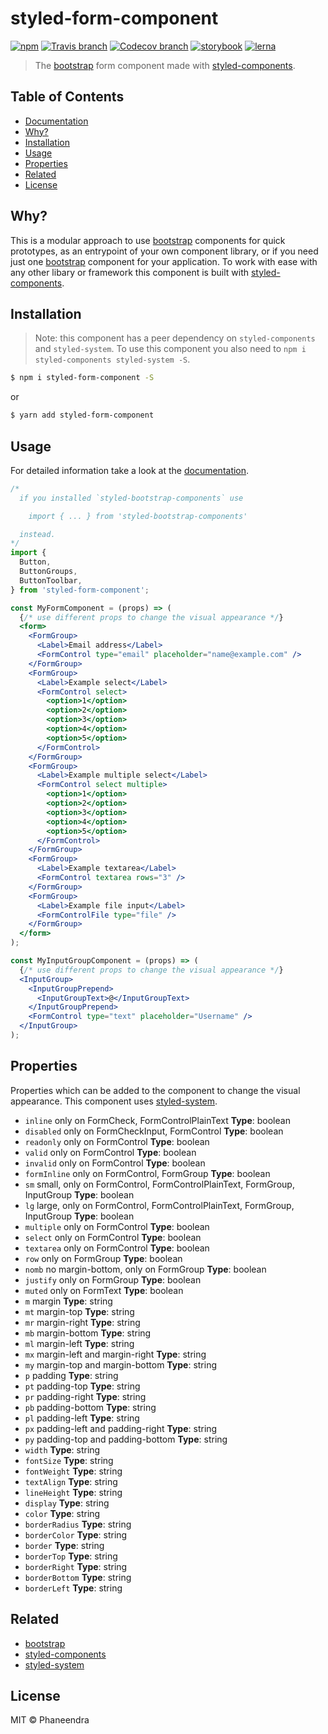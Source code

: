 # styled-form-component

[![npm](https://img.shields.io/npm/v/styled-form-component.svg?style=flat-square)](https://www.npmjs.com/package/styled-form-component)
[![Travis branch](https://img.shields.io/travis/phaneendra/styled-bootstrap-components/master.svg?style=flat-square)](https://travis-ci.org/phaneendra/styled-bootstrap-components)
[![Codecov branch](https://img.shields.io/codecov/c/github/phaneendra/styled-bootstrap-components/master.svg?style=flat-square)](https://codecov.io/gh/phaneendra/styled-bootstrap-components)
[![storybook](https://img.shields.io/badge/docs%20with-storybook-f1618c.svg?style=flat-square)](https://phaneendra.github.io/styled-bootstrap-components)
[![lerna](https://img.shields.io/badge/maintained%20with-lerna-cc00ff.svg?style=flat-square)](https://lernajs.io/)

> The [bootstrap](https://getbootstrap.com) form component made with [styled-components](https://styled-components.com).

## Table of Contents

* [Documentation](https://phaneendra.github.io/styled-bootstrap-components)
* [Why?](#why)
* [Installation](#installation)
* [Usage](#usage)
* [Properties](#properties)
* [Related](#related)
* [License](#license)

## Why?

This is a modular approach to use [bootstrap](https://getbootstrap.com) components for quick prototypes, as an entrypoint of your own component library, or if you need just one [bootstrap](https://getbootstrap.com) component for your application. To work with ease with any other libary or framework this component is built with [styled-components](https://styled-components.com).

## Installation

> Note: this component has a peer dependency on `styled-components` and `styled-system`. To use this component you also need to `npm i styled-components styled-system -S`.

```sh
$ npm i styled-form-component -S
```

or

```sh
$ yarn add styled-form-component
```

## Usage

For detailed information take a look at the [documentation](https://phaneendra.github.io/styled-bootstrap-components).

```jsx
/*
  if you installed `styled-bootstrap-components` use

    import { ... } from 'styled-bootstrap-components'

  instead.
*/
import {
  Button,
  ButtonGroups,
  ButtonToolbar,
} from 'styled-form-component';

const MyFormComponent = (props) => (
  {/* use different props to change the visual appearance */}
  <form>
    <FormGroup>
      <Label>Email address</Label>
      <FormControl type="email" placeholder="name@example.com" />
    </FormGroup>
    <FormGroup>
      <Label>Example select</Label>
      <FormControl select>
        <option>1</option>
        <option>2</option>
        <option>3</option>
        <option>4</option>
        <option>5</option>
      </FormControl>
    </FormGroup>
    <FormGroup>
      <Label>Example multiple select</Label>
      <FormControl select multiple>
        <option>1</option>
        <option>2</option>
        <option>3</option>
        <option>4</option>
        <option>5</option>
      </FormControl>
    </FormGroup>
    <FormGroup>
      <Label>Example textarea</Label>
      <FormControl textarea rows="3" />
    </FormGroup>
    <FormGroup>
      <Label>Example file input</Label>
      <FormControlFile type="file" />
    </FormGroup>
  </form>
);

const MyInputGroupComponent = (props) => (
  {/* use different props to change the visual appearance */}
  <InputGroup>
    <InputGroupPrepend>
      <InputGroupText>@</InputGroupText>
    </InputGroupPrepend>
    <FormControl type="text" placeholder="Username" />
  </InputGroup>
);
```

## Properties

Properties which can be added to the component to change the visual appearance. This component uses [styled-system](http://jxnblk.com/styled-system/).

* `inline` only on FormCheck, FormControlPlainText **Type**: boolean
* `disabled` only on FormCheckInput, FormControl **Type**: boolean
* `readonly` only on FormControl **Type**: boolean
* `valid` only on FormControl **Type**: boolean
* `invalid` only on FormControl **Type**: boolean
* `formInline` only on FormControl, FormGroup **Type**: boolean
* `sm` small, only on FormControl, FormControlPlainText, FormGroup, InputGroup **Type**: boolean
* `lg` large, only on FormControl, FormControlPlainText, FormGroup, InputGroup **Type**: boolean
* `multiple` only on FormControl **Type**: boolean
* `select` only on FormControl **Type**: boolean
* `textarea` only on FormControl **Type**: boolean
* `row` only on FormGroup **Type**: boolean
* `nomb` no margin-bottom, only on FormGroup **Type**: boolean
* `justify` only on FormGroup **Type**: boolean
* `muted` only on FormText **Type**: boolean
* `m`  margin **Type**: string
* `mt` margin-top **Type**: string
* `mr` margin-right **Type**: string
* `mb` margin-bottom **Type**: string
* `ml` margin-left **Type**: string
* `mx` margin-left and margin-right **Type**: string
* `my` margin-top and margin-bottom **Type**: string
* `p`  padding **Type**: string
* `pt` padding-top **Type**: string
* `pr` padding-right **Type**: string
* `pb` padding-bottom **Type**: string
* `pl` padding-left **Type**: string
* `px` padding-left and padding-right **Type**: string
* `py` padding-top and padding-bottom **Type**: string
* `width` **Type**: string
* `fontSize` **Type**: string
* `fontWeight` **Type**: string
* `textAlign` **Type**: string
* `lineHeight` **Type**: string
* `display` **Type**: string
* `color` **Type**: string
* `borderRadius` **Type**: string
* `borderColor` **Type**: string
* `border` **Type**: string
* `borderTop` **Type**: string
* `borderRight` **Type**: string
* `borderBottom` **Type**: string
* `borderLeft` **Type**: string

## Related

* [bootstrap](https://getbootstrap.com)
* [styled-components](https://styled-components.com)
* [styled-system](http://jxnblk.com/styled-system/)

## License

MIT © Phaneendra
